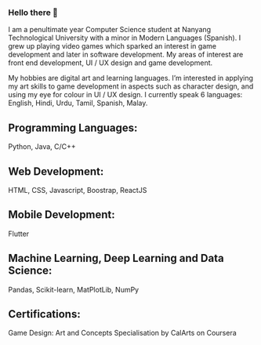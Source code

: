 ### Hello there 👋

I am a penultimate year Computer Science student at Nanyang Technological University with a minor in Modern Languages &#40;Spanish&#41;. I grew up playing video games which sparked an interest in game development and later in software development. My areas of interest are front end development, UI / UX design and game development.

My hobbies are digital art and learning languages. I’m interested in applying my art skills to game development in aspects such as character design, and using my eye for colour in UI / UX design. I currently speak 6 languages: English, Hindi, Urdu, Tamil, Spanish, Malay.

## Programming Languages:
  Python, Java, C/C++

## Web Development:
  HTML, CSS, Javascript, Boostrap, ReactJS</p>

## Mobile Development:
  Flutter

## Machine Learning, Deep Learning and Data Science:
  Pandas, Scikit-learn, MatPlotLib, NumPy

## Certifications:
  Game Design: Art and Concepts Specialisation by CalArts on Coursera

<!--
**fath3725/fath3725** is a ✨ _special_ ✨ repository because its `README.md` (this file) appears on your GitHub profile.

Here are some ideas to get you started:

- 🔭 I’m currently working on ...
- 🌱 I’m currently learning ...
- 👯 I’m looking to collaborate on ...
- 🤔 I’m looking for help with ...
- 💬 Ask me about ...
- 📫 How to reach me: ...
- 😄 Pronouns: ...
- ⚡ Fun fact: ...
-->

